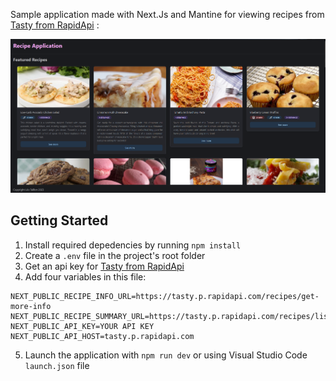 Sample application made with Next.Js and Mantine for viewing recipes from [Tasty from RapidApi](https://rapidapi.com/apidojo/api/tasty) : 

![preview](./doc/preview.png)

## Getting Started
1. Install required depedencies by running `npm install`
2. Create a `.env` file in the project's root folder
3. Get an api key for [Tasty from RapidApi](https://rapidapi.com/apidojo/api/tasty)
4. Add four variables in this file:
```
NEXT_PUBLIC_RECIPE_INFO_URL=https://tasty.p.rapidapi.com/recipes/get-more-info
NEXT_PUBLIC_RECIPE_SUMMARY_URL=https://tasty.p.rapidapi.com/recipes/list
NEXT_PUBLIC_API_KEY=YOUR API KEY
NEXT_PUBLIC_API_HOST=tasty.p.rapidapi.com
```
5. Launch the application with `npm run dev` or using Visual Studio Code `launch.json` file
